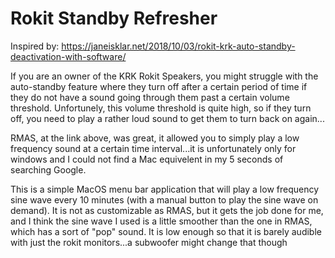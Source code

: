 # Rokit Standby Refresher
Inspired by: https://janeisklar.net/2018/10/03/rokit-krk-auto-standby-deactivation-with-software/

If you are an owner of the KRK Rokit Speakers, you might struggle with the auto-standby feature where they turn off after a certain period of time if they do not have a sound going through them past a certain volume threshold. Unfortunely, this volume threshold is quite high, so if they turn off, you need to play a rather loud sound to get them to turn back on again...

RMAS, at the link above, was great, it allowed you to simply play a low frequency sound at a certain time interval...it is unfortunately only for windows and I could not find a Mac equivelent in my 5 seconds of searching Google.

This is a simple MacOS menu bar application that will play a low frequency sine wave every 10 minutes (with a manual button to play the sine wave on demand). It is not as customizable as RMAS, but it gets the job done for me, and I think the sine wave I used is a little smoother than the one in RMAS, which has a sort of "pop" sound. It is low enough so that it is barely audible with just the rokit monitors...a subwoofer might change that though
